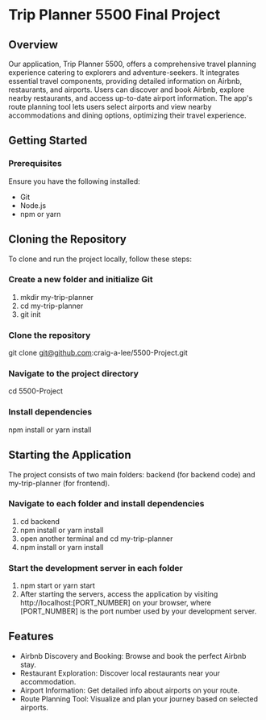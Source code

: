 # Trip Planner 5500 Final Project
## Overview
Our application, Trip Planner 5500, offers a comprehensive travel planning experience catering to explorers and adventure-seekers. It integrates essential travel components, providing detailed information on Airbnb, restaurants, and airports. Users can discover and book Airbnb, explore nearby restaurants, and access up-to-date airport information. The app's route planning tool lets users select airports and view nearby accommodations and dining options, optimizing their travel experience.

## Getting Started
### Prerequisites
Ensure you have the following installed:

* Git 
* Node.js
* npm or yarn

## Cloning the Repository
To clone and run the project locally, follow these steps:

### Create a new folder and initialize Git
1. mkdir my-trip-planner
2. cd my-trip-planner
3. git init

### Clone the repository
git clone git@github.com:craig-a-lee/5500-Project.git

### Navigate to the project directory
cd 5500-Project

### Install dependencies
npm install or yarn install


## Starting the Application
The project consists of two main folders: backend (for backend code) and my-trip-planner (for frontend).
### Navigate to each folder and install dependencies
1. cd backend
2. npm install or yarn install
3. open another terminal and cd my-trip-planner
4. npm install or yarn install

### Start the development server in each folder
1. npm start or yarn start
2. After starting the servers, access the application by visiting http://localhost:[PORT_NUMBER] on your browser, where [PORT_NUMBER] is the port number used by your development server.

## Features
* Airbnb Discovery and Booking: Browse and book the perfect Airbnb stay.
* Restaurant Exploration: Discover local restaurants near your accommodation.
* Airport Information: Get detailed info about airports on your route.
* Route Planning Tool: Visualize and plan your journey based on selected airports.
